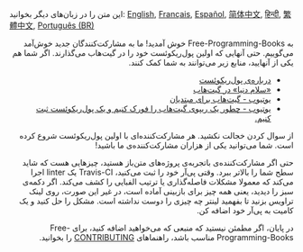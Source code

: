 این متن را در زبان‌های دیگر بخوانید: [English](HOWTO.md), [Français](HOWTO-fr.md), [Español](HOWTO-es.md), [简体中文](HOWTO-zh.md), [हिन्दी](HOWTO-hi.md), [繁體中文](HOWTO-zh-TW.md), [Português (BR)](HOWTO.pt_BR.md)

<div dir="rtl">
به Free-Programming-Books خوش آمدید! ما به مشارکت‌کنندگان جدید خوش‌آمد می‌گوییم. حتی آنهایی که اولین پول‌ریکوئست خود را در گیت‌هاب می‌گذارند. اگر شما هم یکی از آنهایید، منابع زیر می‌توانند به شما کمک کنند.

* [درباره‌ی پول‌ریکوئست](https://help.github.com/articles/about-pull-requests/)
* [«سلام دنیا» در گیت‌هاب](https://guides.github.com/activities/hello-world/)
* [یوتیوب - گیت‌هاب برای مبتدیان](https://www.youtube.com/watch?v=0fKg7e37bQE)
* [یوتیوب - چطور یک ریپوی گیت‌هاب را فورک کنیم و یک پول‌ریکوئست ثبت کنیم.](https://www.youtube.com/watch?v=G1I3HF4YWEw)


از سوال کردن خجالت نکشید. هر مشارکت‌کننده‌ای با اولین پول‌ریکوئست شروع کرده است. شما می‌توانید یکی از هزاران مشارکت‌کننده‌ی ما باشید!

حتی اگر مشارکت‌کننده‌ی باتجربه‌ی پروژه‌های متن‌باز هستید، چیزهایی هست که شاید سطح شما را بالاتر ببرد. وقتی پی‌آر خود را ثبت می‌کنید، Travis-CI یک linter اجرا می‌کند که معمولا مشکلات فاصله‌گذاری یا ترتیب الفبایی را کشف می‌کند. اگر دکمه‌ی سبز را دیدید، یعنی همه چیز برای بازبینی آماده است، در غیر این صورت، روی لینک تراویس بزنید تا بفهمید لینتر چه چیزی را دوست نداشته است. مشکل را حل کنید و یک کامیت به پی‌آر خود اضافه کن.

در پایان، اگر مطمئن نیستید که منبعی که می‌خواهید اضافه کنید، برای Free-Programming-Books مناسب باشد، راهنماهای [CONTRIBUTING](CONTRIBUTING.md) را بخوانید.
</div>
